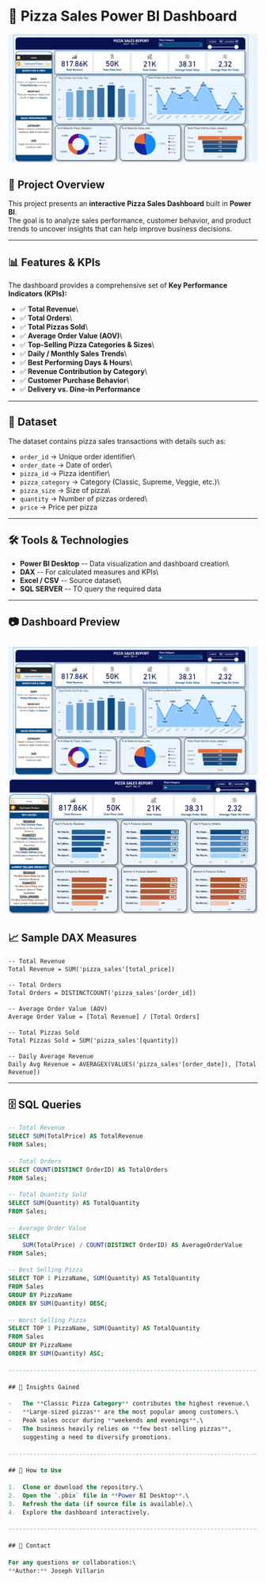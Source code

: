 # 🍕 Pizza Sales Power BI Dashboard
![image alt](https://github.com/joseph0327/PowerBI-Pizza-Sales/blob/ec1712100fb1af58437d3a9f5949e7b3c6478cfc/Pizza%20Sales%20Power_pt1.png)
## 📌 Project Overview

This project presents an **interactive Pizza Sales Dashboard** built in
**Power BI**.\
The goal is to analyze sales performance, customer behavior, and product
trends to uncover insights that can help improve business decisions.

------------------------------------------------------------------------

## 📊 Features & KPIs

The dashboard provides a comprehensive set of **Key Performance
Indicators (KPIs):**

-   ✅ **Total Revenue**\
-   ✅ **Total Orders**\
-   ✅ **Total Pizzas Sold**\
-   ✅ **Average Order Value (AOV)**\
-   ✅ **Top-Selling Pizza Categories & Sizes**\
-   ✅ **Daily / Monthly Sales Trends**\
-   ✅ **Best Performing Days & Hours**\
-   ✅ **Revenue Contribution by Category**\
-   ✅ **Customer Purchase Behavior**\
-   ✅ **Delivery vs. Dine-in Performance**

------------------------------------------------------------------------

## 📂 Dataset

The dataset contains pizza sales transactions with details such as:

-   `order_id` → Unique order identifier\
-   `order_date` → Date of order\
-   `pizza_id` → Pizza identifier\
-   `pizza_category` → Category (Classic, Supreme, Veggie, etc.)\
-   `pizza_size` → Size of pizza\
-   `quantity` → Number of pizzas ordered\
-   `price` → Price per pizza

------------------------------------------------------------------------

## 🛠 Tools & Technologies

-   **Power BI Desktop** -- Data visualization and dashboard creation\
-   **DAX** -- For calculated measures and KPIs\
-   **Excel / CSV** -- Source dataset\
-   **SQL SERVER** -- TO query the required data

------------------------------------------------------------------------

## 📷 Dashboard Preview

![image alt](https://github.com/joseph0327/PowerBI-Pizza-Sales/blob/ec1712100fb1af58437d3a9f5949e7b3c6478cfc/Pizza%20Sales%20Power_pt1.png)
![image alt](https://github.com/joseph0327/PowerBI-Pizza-Sales/blob/3b788766334cebe34627a464c8a58f253b359e05/Pizza%20Sales%20Power_pt2.png)
------------------------------------------------------------------------

## 📈 Sample DAX Measures

``` dax
-- Total Revenue
Total Revenue = SUM('pizza_sales'[total_price])

-- Total Orders
Total Orders = DISTINCTCOUNT('pizza_sales'[order_id])

-- Average Order Value (AOV)
Average Order Value = [Total Revenue] / [Total Orders]

-- Total Pizzas Sold
Total Pizzas Sold = SUM('pizza_sales'[quantity])

-- Daily Average Revenue
Daily Avg Revenue = AVERAGEX(VALUES('pizza_sales'[order_date]), [Total Revenue])
```

------------------------------------------------------------------------

## 🗄️ SQL Queries  

```sql
-- Total Revenue
SELECT SUM(TotalPrice) AS TotalRevenue
FROM Sales;

-- Total Orders
SELECT COUNT(DISTINCT OrderID) AS TotalOrders
FROM Sales;

-- Total Quantity Sold
SELECT SUM(Quantity) AS TotalQuantity
FROM Sales;

-- Average Order Value
SELECT 
    SUM(TotalPrice) / COUNT(DISTINCT OrderID) AS AverageOrderValue
FROM Sales;

-- Best Selling Pizza
SELECT TOP 1 PizzaName, SUM(Quantity) AS TotalQuantity
FROM Sales
GROUP BY PizzaName
ORDER BY SUM(Quantity) DESC;

-- Worst Selling Pizza
SELECT TOP 1 PizzaName, SUM(Quantity) AS TotalQuantity
FROM Sales
GROUP BY PizzaName
ORDER BY SUM(Quantity) ASC;

------------------------------------------------------------------------

## 🚀 Insights Gained

-   The **Classic Pizza Category** contributes the highest revenue.\
-   **Large-sized pizzas** are the most popular among customers.\
-   Peak sales occur during **weekends and evenings**.\
-   The business heavily relies on **few best-selling pizzas**,
    suggesting a need to diversify promotions.

------------------------------------------------------------------------

## 📌 How to Use

1.  Clone or download the repository.\
2.  Open the `.pbix` file in **Power BI Desktop**.\
3.  Refresh the data (if source file is available).\
4.  Explore the dashboard interactively.

------------------------------------------------------------------------

## 📧 Contact

For any questions or collaboration:\
**Author:** Joseph Villarin
